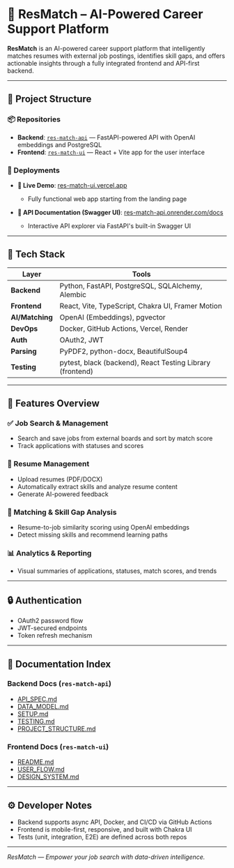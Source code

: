 # 🧠 ResMatch – AI-Powered Career Support Platform

**ResMatch** is an AI-powered career support platform that intelligently matches resumes with external job postings, identifies skill gaps, and offers actionable insights through a fully integrated frontend and API-first backend.

---

## 🔗 Project Structure

### 📦 Repositories

- **Backend**: [`res-match-api`](https://github.com/s1120258/res-match-api) — FastAPI-powered API with OpenAI embeddings and PostgreSQL
- **Frontend**: [`res-match-ui`](https://github.com/s1120258/res-match-ui) — React + Vite app for the user interface

### 🚀 Deployments

- **🔹 Live Demo**: [res-match-ui.vercel.app](https://res-match-ui.vercel.app)

  - Fully functional web app starting from the landing page

- **🔹 API Documentation (Swagger UI)**: [res-match-api.onrender.com/docs](https://res-match-api.onrender.com/docs)
  - Interactive API explorer via FastAPI's built-in Swagger UI

---

## 🧰 Tech Stack

| Layer           | Tools                                                     |
| --------------- | --------------------------------------------------------- |
| **Backend**     | Python, FastAPI, PostgreSQL, SQLAlchemy, Alembic          |
| **Frontend**    | React, Vite, TypeScript, Chakra UI, Framer Motion         |
| **AI/Matching** | OpenAI (Embeddings), pgvector                             |
| **DevOps**      | Docker, GitHub Actions, Vercel, Render                    |
| **Auth**        | OAuth2, JWT                                               |
| **Parsing**     | PyPDF2, python-docx, BeautifulSoup4                       |
| **Testing**     | pytest, black (backend), React Testing Library (frontend) |

---

## 📝 Features Overview

### ✅ Job Search & Management

- Search and save jobs from external boards and sort by match score
- Track applications with statuses and scores

### 📄 Resume Management

- Upload resumes (PDF/DOCX)
- Automatically extract skills and analyze resume content
- Generate AI-powered feedback

### 🤖 Matching & Skill Gap Analysis

- Resume-to-job similarity scoring using OpenAI embeddings
- Detect missing skills and recommend learning paths

### 📊 Analytics & Reporting

- Visual summaries of applications, statuses, match scores, and trends

---

## 🔒 Authentication

- OAuth2 password flow
- JWT-secured endpoints
- Token refresh mechanism

---

## 📁 Documentation Index

### Backend Docs (`res-match-api`)

- [API_SPEC.md](./docs/API_SPEC.md)
- [DATA_MODEL.md](./docs/DATA_MODEL.md)
- [SETUP.md](./docs/SETUP.md)
- [TESTING.md](./docs/TESTING.md)
- [PROJECT_STRUCTURE.md](./docs/PROJECT_STRUCTURE.md)

### Frontend Docs (`res-match-ui`)

- [README.md](https://github.com/s1120258/res-match-ui/blob/main/README.md)
- [USER_FLOW.md](https://github.com/s1120258/res-match-ui/blob/main/docs/USER_FLOW.md)
- [DESIGN_SYSTEM.md](https://github.com/s1120258/res-match-ui/blob/main/docs/DESIGN_SYSTEM.md)

---

## ⚙️ Developer Notes

- Backend supports async API, Docker, and CI/CD via GitHub Actions
- Frontend is mobile-first, responsive, and built with Chakra UI
- Tests (unit, integration, E2E) are defined across both repos

---

_ResMatch — Empower your job search with data-driven intelligence._
